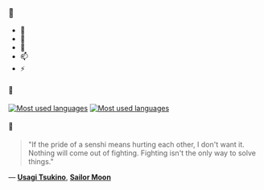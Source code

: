### 👋

- 🔭
- 🌱
- 💬
- 📫
- ⚡

#### 🧏

[![Most used languages](https://github-readme-stats-aynah.vercel.app/api/top-langs/?username=aynh&theme=solarized-dark&langs_count=6&layout=compact&hide_title=true)](https://github.com/anuraghazra/github-readme-stats#gh-dark-mode-only)
[![Most used languages](https://github-readme-stats-aynah.vercel.app/api/top-langs/?username=aynh&theme=solarized-light&langs_count=6&layout=compact&hide_title=true)](https://github.com/anuraghazra/github-readme-stats#gh-light-mode-only)

#### 💬

> "If the pride of a senshi means hurting each other, I don't want it. Nothing will come out of fighting. Fighting isn't the only way to solve things."

&mdash; [**Usagi Tsukino**](https://myanimelist.net/character.php?q=Usagi%20Tsukino&cat=character), [**Sailor Moon**](https://myanimelist.net/search/all?q=Sailor%20Moon&cat=all)
